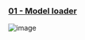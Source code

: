 ### [01 - Model loader]()

![image](http://github.com/mxiZatoki/OpenGL-Graphics/raw/master/screenshot/01-Model%20Loader.png)

